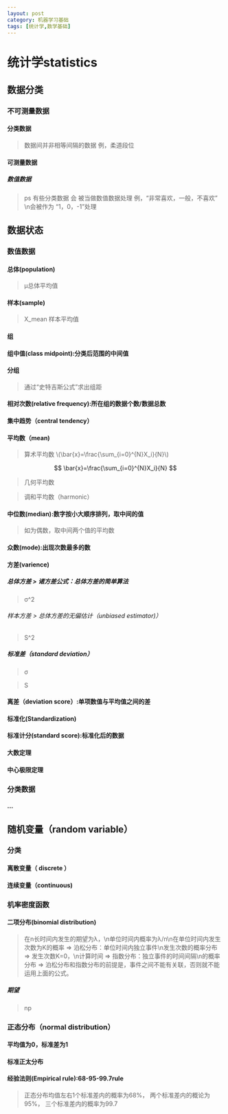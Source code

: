 ```yaml
---
layout: post
category: 机器学习基础
tags: [统计学,数学基础]
---
```

统计学statistics
==============

## 数据分类

### 不可测量数据

#### 分类数据

> 数据间并非相等间隔的数据
> 例，柔道段位

#### 可测量数据

##### 数值数据

> ps 有些分类数据 会 被当做数值数据处理
> 例，“非常喜欢，一般，不喜欢” \n会被作为 “1，0，-1”处理
  

## 数据状态

### 数值数据

#### 总体(population)

> μ总体平均值

#### 样本(sample)

> X_mean 样本平均值

#### 组

#### 组中值(class midpoint):分类后范围的中间值

#### 分组

> 通过“史特吉斯公式”求出组距

#### 相对次数(relative frequency):所在组的数据个数/数据总数

#### 集中趋势（central tendency）

#### 平均数（mean)

> 算术平均数 \\(\bar{x}=\frac{\sum_{i=0}^{N}X_i}{N}\\)

$$ 
  \bar{x}=\frac{\sum_{i=0}^{N}X_i}{N}
$$

> 几何平均数

> 调和平均数（harmonic）
	
#### 中位数(median):数字按小大顺序排列，取中间的值
	   
> 如为偶数，取中间两个值的平均数
	
#### 众数(mode):出现次数最多的数

#### 方差(varience)

##### 总体方差  > 诸方差公式：总体方差的简单算法

> σ^2

###### 样本方差  > 总体方差的无偏估计（unbiased estimator)）

> S^2 

##### 标准差（standard deviation）

> σ

> S

#### 离差（deviation score）:单项数值与平均值之间的差
		
#### 标准化(Standardization)
			
#### 标准计分(standard score):标准化后的数据

#### 大数定理

#### 中心极限定理


### 分类数据

#### ...

## 随机变量（random variable）

### 分类

#### 离散变量（ discrete ）

#### 连续变量（continuous)

### 机率密度函数

#### 二项分布(binomial distribution)

> 在n长时间内发生的期望为λ，\n单位时间内概率为λ/n\n在单位时间内发生次数为K的概率 =>
> 泊松分布：单位时间内独立事件\n发生次数的概率分布 =>
> 发生次数K=0，\n计算时间 =>
> 指数分布：独立事件的时间间隔\n的概率分布 =>
> 泊松分布和指数分布的前提是，事件之间不能有关联，否则就不能运用上面的公式。
	
##### 期望 

> np

### 正态分布（normal distribution）

#### 平均值为0，标准差为1

#### 标准正太分布

#### 经验法则(Empirical rule):68-95-99.7rule

> 正态分布均值左右1个标准差内的概率为68%， 
> 两个标准差内的概论为95%，
> 三个标准差内的概率为99.7
